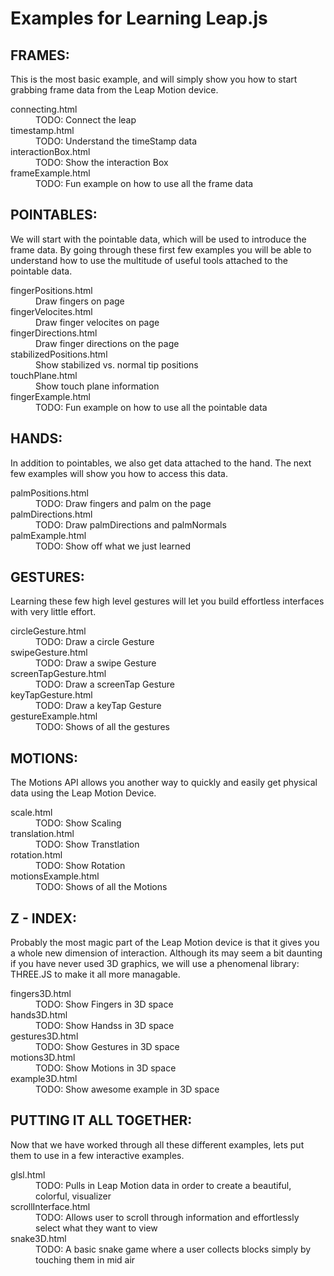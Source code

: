 
Examples for Learning Leap.js
====================================

FRAMES:
-----------
  This is the most basic example, and will simply show you how to start grabbing frame data from the Leap Motion device.
  
<dl>
  <dt>connecting.html</dt>
  <dd>TODO: Connect the leap</dd>
  <dt>timestamp.html</dt>
  <dd>TODO: Understand the timeStamp data</dd>
  <dt>interactionBox.html</dt>
  <dd>TODO: Show the interaction Box</dd>
  <dt></dt>
  <dd></dd>
  <dt>frameExample.html</dt>
  <dd>TODO: Fun example on how to use all the frame data</dd>
</dl>



POINTABLES:
-------------

  We will start with the pointable data, which will be used to introduce the frame data. By going through these first few examples you will be able to understand how to use the multitude of useful tools attached to the pointable data.

<dl>
  <dt>fingerPositions.html</dt>
  <dd>Draw fingers on page</dd>
  <dt>fingerVelocites.html</dt>
  <dd>Draw finger velocites on page</dd>
  <dt>fingerDirections.html</dt>
  <dd>Draw finger directions on the page</dd>
  <dt>stabilizedPositions.html</dt>
  <dd>Show stabilized vs. normal tip positions</dd>
  <dt>touchPlane.html</dt>
  <dd>Show touch plane information</dd>
  <dt></dt>
  <dd></dd>
  <dt>fingerExample.html</dt>
  <dd>TODO: Fun example on how to use all the pointable data</dd>
</dl>


HANDS:
-----------

  In addition to pointables, we also get data attached to the hand. The next few examples will show you how to access this data.


<dl>
  <dt>palmPositions.html</dt>
  <dd>TODO: Draw fingers and palm on the page</dd>
  <dt>palmDirections.html</dt>
  <dd>TODO: Draw palmDirections and palmNormals</dd>
  <dt></dt>
  <dd></dd>
  <dt>palmExample.html</dt>
  <dd>TODO: Show off what we just learned</dd>
</dl>



GESTURES:
------------

  Learning these few high level gestures will let you build effortless interfaces with very little effort.

<dl>
  <dt>circleGesture.html</dt>
  <dd>TODO: Draw a circle Gesture</dd>
  <dt>swipeGesture.html</dt>
  <dd>TODO: Draw a swipe Gesture</dd>
  <dt>screenTapGesture.html</dt>
  <dd>TODO: Draw a screenTap Gesture</dd>
  <dt>keyTapGesture.html</dt>
  <dd>TODO: Draw a keyTap Gesture</dd>
  <dt></dt>
  <dd></dd>
  <dt>gestureExample.html</dt>
  <dd>TODO: Shows of all the gestures</dd>
</dl>



MOTIONS:
-----------

  The Motions API allows you another way to quickly and easily get physical data using the Leap Motion Device.

<dl>
  <dt>scale.html</dt>
  <dd>TODO: Show Scaling</dd>
  <dt>translation.html</dt>
  <dd>TODO: Show Transtlation</dd>
  <dt>rotation.html</dt>
  <dd>TODO: Show Rotation</dd>
  <dt></dt>
  <dd></dd>
  <dt>motionsExample.html</dt>
  <dd>TODO: Shows of all the Motions</dd>
</dl>



Z - INDEX:
------------

  Probably the most magic part of the Leap Motion device is that it gives you a whole new dimension of interaction. Although its may seem a bit daunting if you have never used 3D graphics, we will use a phenomenal library: THREE.JS to make it all more managable.

<dl>
  <dt>fingers3D.html</dt>
  <dd>TODO: Show Fingers in 3D space</dd>
  <dt>hands3D.html</dt>
  <dd>TODO: Show Handss in 3D space</dd>
  <dt>gestures3D.html</dt>
  <dd>TODO: Show Gestures in 3D space</dd>
  <dt>motions3D.html</dt>
  <dd>TODO: Show Motions in 3D space</dd>
  <dt></dt>
  <dd></dd>
  <dt>example3D.html</dt>
  <dd>TODO: Show awesome example in 3D space</dd>
</dl>


PUTTING IT ALL TOGETHER:
--------------------------

  Now that we have worked through all these different examples, lets put them to use in a few interactive examples.

<dl>
  <dt>glsl.html</dt>
  <dd>TODO: Pulls in Leap Motion data in order to create a beautiful, colorful, visualizer</dd>
  <dt>scrollInterface.html</dt>
  <dd>TODO: Allows user to scroll through information and effortlessly select what they want to view </dd>
  <dt>snake3D.html</dt>
  <dd>TODO: A basic snake game where a user collects blocks simply by touching them in mid air </dd>
</dl>







